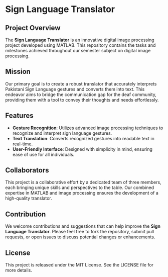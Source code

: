 # Sign Language Translator

## Project Overview
The **Sign Language Translator** is an innovative digital image processing project developed using MATLAB. This repository contains the tasks and milestones achieved throughout our semester subject on digital image processing.

## Mission
Our primary goal is to create a robust translator that accurately interprets Pakistani Sign Language gestures and converts them into text. This endeavor aims to bridge the communication gap for the deaf community, providing them with a tool to convey their thoughts and needs effortlessly.

## Features
- **Gesture Recognition**: Utilizes advanced image processing techniques to recognize and interpret sign language gestures.
- **Text Translation**: Converts recognized gestures into readable text in real-time.
- **User-Friendly Interface**: Designed with simplicity in mind, ensuring ease of use for all individuals.

## Collaborators
This project is a collaborative effort by a dedicated team of three members, each bringing unique skills and perspectives to the table. Our combined expertise in MATLAB and image processing ensures the development of a high-quality translator.

## Contribution
We welcome contributions and suggestions that can help improve the **Sign Language Translator**. Please feel free to fork the repository, submit pull requests, or open issues to discuss potential changes or enhancements.

## License
This project is released under the MIT License. See the LICENSE file for more details.
